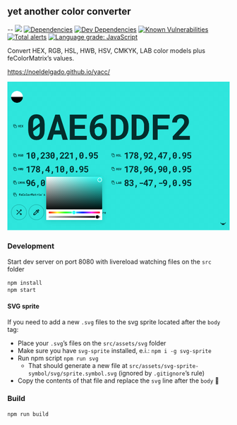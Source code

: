 ## yet another color converter
--
![][github-actions-lighthouse-image]
[![Dependencies][david-image]][david-url]
[![Dev Dependencies][david-dev-image]][david-dev-url]
[![Known Vulnerabilities][snyk-image]][snyk-url]
[![Total alerts][lgtm-image]][lgtm-url]
[![Language grade: JavaScript][lgtm-grade-image]][lgtm-grade-url]

Convert HEX, RGB, HSL, HWB, HSV, CMKYK, LAB color models plus feColorMatrix’s values.

https://noeldelgado.github.io/yacc/

![screenshot](public/images/screenshot.png)

### Development
Start dev server on port 8080 with livereload watching files on the `src` folder

```sh
npm install
npm start
```

#### SVG sprite
If you need to add a new `.svg` files to the svg sprite located after the `body` tag:

- Place your `.svg`’s files on the `src/assets/svg` folder
- Make sure you have `svg-sprite` installed, e.i.: `npm i -g svg-sprite`
- Run npm script `npm run svg`
  - That should generate a new file at `src/assets/svg-sprite-symbol/svg/sprite.symbol.svg` (ignored by `.gitignore`’s rule)
- Copy the contents of that file and replace the `svg` line after the `body` 🙈

### Build

```sh
npm run build
```

[github-actions-lighthouse-image]: https://github.com/noeldelgado/yacc/workflows/Lighthouse/badge.svg
[david-image]: https://img.shields.io/david/noeldelgado/yacc.svg
[david-url]: https://david-dm.org/noeldelgado/yacc
[david-dev-image]: https://img.shields.io/david/dev/noeldelgado/yacc.svg
[david-dev-url]: https://david-dm.org/noeldelgado/yacc?type=dev
[snyk-image]: https://snyk.io/test/github/noeldelgado/yacc/badge.svg
[snyk-url]: https://snyk.io/test/github/noeldelgado/yacc
[lgtm-image]: https://img.shields.io/lgtm/alerts/g/noeldelgado/yacc.svg?logo=lgtm&logoWidth=18
[lgtm-url]: https://lgtm.com/projects/g/noeldelgado/yacc/alerts/
[lgtm-grade-image]: https://img.shields.io/lgtm/grade/javascript/g/noeldelgado/yacc.svg?logo=lgtm&logoWidth=18
[lgtm-grade-url]: https://lgtm.com/projects/g/noeldelgado/yacc/context:javascript
